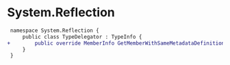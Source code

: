 # System.Reflection

``` diff
 namespace System.Reflection {
     public class TypeDelegator : TypeInfo {
+        public override MemberInfo GetMemberWithSameMetadataDefinitionAs(MemberInfo member);
     }
 }
```
